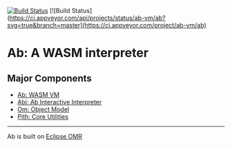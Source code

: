 [![Build Status](https://travis-ci.org/ab-vm/ab.svg?branch=master)](https://travis-ci.org/ab-vm/ab)
[![Build Status](https://ci.appveyor.com/api/projects/status/ab-vm/ab?svg=true&branch=master](https://ci.appveyor.com/project/ab-vm/ab)

# Ab: A WASM interpreter

## Major Components

* [Ab: WASM VM](./ab/README.md)
* [Abi: Ab Interactive Interpreter](./abi/README.md)
* [Om: Object Model](./om/README.md)
* [Pith: Core Utilities](./pith/README.md)

---

Ab is built on [Eclipse OMR](https://github.com/eclipse/omr)
